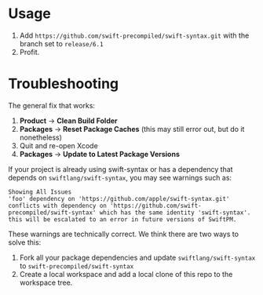 # Usage

1. Add `https://github.com/swift-precompiled/swift-syntax.git` with the branch set to `release/6.1`
2. Profit.

# Troubleshooting

The general fix that works:
1. **Product** → **Clean Build Folder**
2. **Packages** → **Reset Package Caches** (this may still error out, but do it nonetheless)
3. Quit and re-open Xcode
4. **Packages** → **Update to Latest Package Versions**


If your project is already using swift-syntax or has a dependency that depends on `swiftlang/swift-syntax`, you may see warnings such as:

```
Showing All Issues
'foo' dependency on 'https://github.com/apple/swift-syntax.git' conflicts with dependency on 'https://github.com/swift-precompiled/swift-syntax' which has the same identity 'swift-syntax'. this will be escalated to an error in future versions of SwiftPM.
```

These warnings are technically correct. We think there are two ways to solve this:
1. Fork all your package dependencies and update `swiftlang/swift-syntax` to `swift-precompiled/swift-syntax`
2. Create a local workspace and add a local clone of this repo to the workspace tree. 
